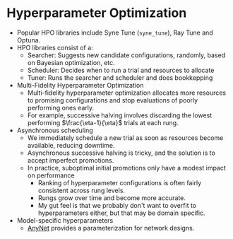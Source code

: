 # Hyperparameter Optimization

- Popular HPO libraries include Syne Tune (`syne_tune`), Ray Tune and Optuna. 
- HPO libraries consist of a:
  - Searcher: Suggests new candidate configurations, randomly, based on Bayesian optimization, etc.
  - Scheduler: Decides when to run a trial and resources to allocate
  - Tuner: Runs the searcher and scheduler and does bookkepping
- Multi-Fidelity Hyperparameter Optimization
  - Multi-fidelity hyperparameter optimization allocates more resources to promising configurations and stop evaluations of poorly performing ones early. 
  - For example, successive halving involves discarding the lowest performing $\frac{\eta-1}{\eta}$ trials at each rung. 
- Asynchronous scheduling
  - We immediately schedule a new trial as soon as resources become available, reducing downtime.
  - Asynchronous successive halving is tricky, and the solution is to accept imperfect promotions.
  - In practice, suboptimal initial promotions only have a modest impact on performance
    - Ranking of hyperparameter configurations is often fairly consistent across rung levels.
    - Rungs grow over time and become more accurate.
    - My gut feel is that we probably don't want to overfit to hyperparameters either, but that may be domain specific. 
- Model-specific hyperparameters
  - [AnyNet](../06_cnns/notes.md) provides a parameterization for network designs.